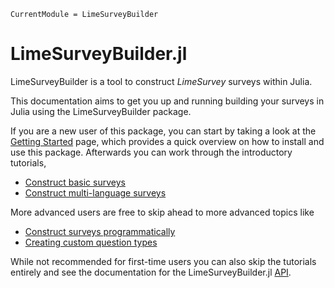 ```@meta
CurrentModule = LimeSurveyBuilder
```

# LimeSurveyBuilder.jl

LimeSurveyBuilder is a tool to construct *LimeSurvey* surveys within Julia. 

This documentation aims to get you up and running building your surveys in Julia using the LimeSurveyBuilder package. 

If you are a new user of this package, you can start by taking a look at the [Getting Started](getting_started.md) page, which provides a quick overview on how to install and use this package. 
Afterwards you can work through the introductory tutorials, 

- [Construct basic surveys](tutorials/basic.md)
- [Construct multi-language surveys](tutorials/multi_language.md)

More advanced users are free to skip ahead to more advanced topics like

- [Construct surveys programmatically](tutorials/from_data.md)
- [Creating custom question types](tutorials/custom_question_types.md)

While not recommended for first-time users you can also skip the tutorials entirely and see the documentation for the LimeSurveyBuilder.jl [API](lib/functions.md). 

